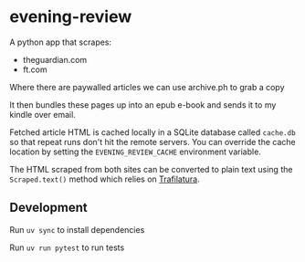 # evening-review

A python app that scrapes:
  - theguardian.com
  - ft.com

Where there are paywalled articles we can use archive.ph to grab a copy

It then bundles these pages up into an epub e-book and sends it to
my kindle over email.

Fetched article HTML is cached locally in a SQLite database called
``cache.db`` so that repeat runs don't hit the remote servers.  You can
override the cache location by setting the ``EVENING_REVIEW_CACHE``
environment variable.

The HTML scraped from both sites can be converted to plain text using
the ``Scraped.text()`` method which relies on
[Trafilatura](https://github.com/adbar/trafilatura).

## Development

Run `uv sync` to install dependencies

Run `uv run pytest` to run tests
